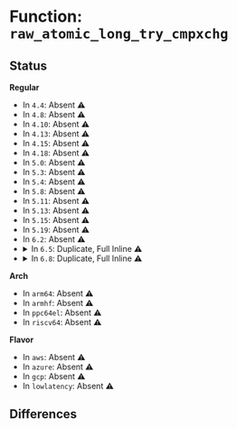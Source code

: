 # Function: <code>raw_atomic_long_try_cmpxchg</code>

## Status
<b>Regular</b>
<ul>
<li>
In <code>4.4</code>: Absent ⚠️
</li>
<li>
In <code>4.8</code>: Absent ⚠️
</li>
<li>
In <code>4.10</code>: Absent ⚠️
</li>
<li>
In <code>4.13</code>: Absent ⚠️
</li>
<li>
In <code>4.15</code>: Absent ⚠️
</li>
<li>
In <code>4.18</code>: Absent ⚠️
</li>
<li>
In <code>5.0</code>: Absent ⚠️
</li>
<li>
In <code>5.3</code>: Absent ⚠️
</li>
<li>
In <code>5.4</code>: Absent ⚠️
</li>
<li>
In <code>5.8</code>: Absent ⚠️
</li>
<li>
In <code>5.11</code>: Absent ⚠️
</li>
<li>
In <code>5.13</code>: Absent ⚠️
</li>
<li>
In <code>5.15</code>: Absent ⚠️
</li>
<li>
In <code>5.19</code>: Absent ⚠️
</li>
<li>
In <code>6.2</code>: Absent ⚠️
</li>
<li>
<details>
<summary>In <code>6.5</code>: Duplicate, Full Inline ⚠️</summary>

**Collision:** Static Duplication

**Inline:** Full

**Transformation:** False

**Instances:**

```
In kernel/locking/rwsem.c (ffffffff8215538a)
Location: include/linux/atomic/atomic-long.h:1450
Inline: True
Inline callers:
  - kernel/locking/rwsem.c:down_read_killable
  - kernel/locking/rwsem.c:down_read_interruptible
  - kernel/locking/rwsem.c:down_read
  - kernel/locking/rwsem.c:rwsem_optimistic_spin
```
```
In kernel/printk/printk_ringbuffer.c (ffffffff811a4355)
Location: include/linux/atomic/atomic-long.h:1450
Inline: True
Inline callers:
  - kernel/printk/printk_ringbuffer.c:_prb_commit
  - kernel/printk/printk_ringbuffer.c:prb_reserve_in_last
  - kernel/printk/printk_ringbuffer.c:data_realloc
  - kernel/printk/printk_ringbuffer.c:data_alloc
  - kernel/printk/printk_ringbuffer.c:desc_reserve
  - kernel/printk/printk_ringbuffer.c:desc_reserve
  - kernel/printk/printk_ringbuffer.c:data_push_tail
```
```
In kernel/dma/swiotlb.c (ffffffff811d72ff)
Location: include/linux/atomic/atomic-long.h:1450
Inline: True
Inline callers:
  - kernel/dma/swiotlb.c:swiotlb_do_find_slots
```
```
In io_uring/rsrc.c (ffffffff817e1aca)
Location: include/linux/atomic/atomic-long.h:1450
Inline: True
Inline callers:
  - io_uring/rsrc.c:__io_account_mem
```
```
In lib/sbitmap.c (ffffffff818e6724)
Location: include/linux/atomic/atomic-long.h:1450
Inline: True
Inline callers:
  - lib/sbitmap.c:__sbitmap_queue_get_batch
```
```
In drivers/tty/tty_ldsem.c (ffffffff81aa10ee)
Location: include/linux/atomic/atomic-long.h:1450
Inline: True
Inline callers:
  - drivers/tty/tty_ldsem.c:ldsem_down_write_trylock
  - drivers/tty/tty_ldsem.c:ldsem_down_read_trylock
  - drivers/tty/tty_ldsem.c:down_write_failed
  - drivers/tty/tty_ldsem.c:down_write_failed
  - drivers/tty/tty_ldsem.c:down_read_failed
  - drivers/tty/tty_ldsem.c:__ldsem_wake_readers
```
```
In net/core/skbuff.c (ffffffff81e1574d)
Location: include/linux/atomic/atomic-long.h:1450
Inline: True
Inline callers:
  - net/core/skbuff.c:mm_account_pinned_pages
```
</details>
</li>
<li>
<details>
<summary>In <code>6.8</code>: Duplicate, Full Inline ⚠️</summary>

**Collision:** Static Duplication

**Inline:** Full

**Transformation:** False

**Instances:**

```
In kernel/locking/rwsem.c (ffffffff822381ca)
Location: include/linux/atomic/atomic-long.h:1450
Inline: True
Inline callers:
  - kernel/locking/rwsem.c:down_read_killable
  - kernel/locking/rwsem.c:down_read_interruptible
  - kernel/locking/rwsem.c:down_read
  - kernel/locking/rwsem.c:rwsem_optimistic_spin
```
```
In kernel/printk/printk_ringbuffer.c (ffffffff811b3e45)
Location: include/linux/atomic/atomic-long.h:1450
Inline: True
Inline callers:
  - kernel/printk/printk_ringbuffer.c:_prb_commit
  - kernel/printk/printk_ringbuffer.c:prb_reserve_in_last
  - kernel/printk/printk_ringbuffer.c:data_realloc
  - kernel/printk/printk_ringbuffer.c:data_alloc
  - kernel/printk/printk_ringbuffer.c:desc_reserve
  - kernel/printk/printk_ringbuffer.c:desc_reserve
  - kernel/printk/printk_ringbuffer.c:data_push_tail
```
```
In kernel/dma/swiotlb.c (ffffffff811ec2c0)
Location: include/linux/atomic/atomic-long.h:1450
Inline: True
Inline callers:
  - kernel/dma/swiotlb.c:swiotlb_search_pool_area
```
```
In mm/zswap.c (ffffffff8146f62e)
Location: include/linux/atomic/atomic-long.h:1450
Inline: True
Inline callers:
  - mm/zswap.c:zswap_lru_add
```
```
In io_uring/rsrc.c (ffffffff81825e8a)
Location: include/linux/atomic/atomic-long.h:1450
Inline: True
Inline callers:
  - io_uring/rsrc.c:__io_account_mem
```
```
In lib/sbitmap.c (ffffffff8192d744)
Location: include/linux/atomic/atomic-long.h:1450
Inline: True
Inline callers:
  - lib/sbitmap.c:__sbitmap_queue_get_batch
```
```
In drivers/tty/tty_ldsem.c (ffffffff81af3b4e)
Location: include/linux/atomic/atomic-long.h:1450
Inline: True
Inline callers:
  - drivers/tty/tty_ldsem.c:ldsem_down_write_trylock
  - drivers/tty/tty_ldsem.c:ldsem_down_read_trylock
  - drivers/tty/tty_ldsem.c:down_write_failed
  - drivers/tty/tty_ldsem.c:down_write_failed
  - drivers/tty/tty_ldsem.c:down_read_failed
  - drivers/tty/tty_ldsem.c:__ldsem_wake_readers
```
```
In net/core/skbuff.c (ffffffff81ed2aed)
Location: include/linux/atomic/atomic-long.h:1450
Inline: True
Inline callers:
  - net/core/skbuff.c:mm_account_pinned_pages
```
</details>
</li>
</ul>
<b>Arch</b>
<ul>
<li>
In <code>arm64</code>: Absent ⚠️
</li>
<li>
In <code>armhf</code>: Absent ⚠️
</li>
<li>
In <code>ppc64el</code>: Absent ⚠️
</li>
<li>
In <code>riscv64</code>: Absent ⚠️
</li>
</ul>
<b>Flavor</b>
<ul>
<li>
In <code>aws</code>: Absent ⚠️
</li>
<li>
In <code>azure</code>: Absent ⚠️
</li>
<li>
In <code>gcp</code>: Absent ⚠️
</li>
<li>
In <code>lowlatency</code>: Absent ⚠️
</li>
</ul>

## Differences
